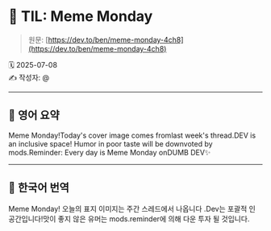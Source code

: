 # 📌 TIL: Meme Monday

> 원문: [https://dev.to/ben/meme-monday-4ch8](https://dev.to/ben/meme-monday-4ch8)

🗓 2025-07-08  
✍️ 작성자: @

---

## 🔹 영어 요약

Meme Monday!Today's cover image comes fromlast week's thread.DEV is an inclusive space! Humor in poor taste will be downvoted by mods.Reminder: Every day is Meme Monday onDUMB DEV✨

---

## 🔸 한국어 번역

Meme Monday! 오늘의 표지 이미지는 주간 스레드에서 나옵니다 .Dev는 포괄적 인 공간입니다!맛이 좋지 않은 유머는 mods.reminder에 의해 다운 투자 될 것입니다.
